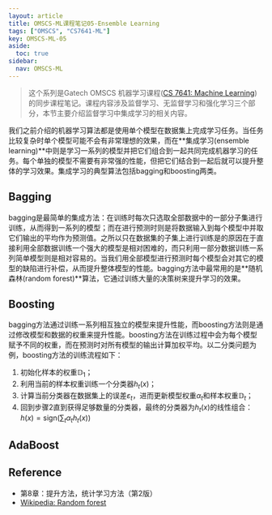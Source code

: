 ```yaml
---
layout: article
title: OMSCS-ML课程笔记05-Ensemble Learning
tags: ["OMSCS", "CS7641-ML"]
key: OMSCS-ML-05
aside:
  toc: true
sidebar:
  nav: OMSCS-ML
---
```


> 这个系列是Gatech OMSCS 机器学习课程([CS 7641: Machine Learning](https://omscs.gatech.edu/cs-7641-machine-learning))的同步课程笔记。课程内容涉及监督学习、无监督学习和强化学习三个部分，本节主要介绍监督学习中集成学习的相关内容。
<!--more-->

我们之前介绍的机器学习算法都是使用单个模型在数据集上完成学习任务。当任务比较复杂时单个模型可能不会有非常理想的效果，而在**集成学习(ensemble learning)**中则是学习一系列的模型并把它们组合到一起共同完成机器学习的任务。每个单独的模型不需要有非常强的性能，但把它们结合到一起后就可以提升整体的学习效果。集成学习的典型算法包括bagging和boosting两类。

## Bagging

bagging是最简单的集成方法：在训练时每次只选取全部数据中的一部分子集进行训练，从而得到一系列的模型；而在进行预测时则是将数据输入到每个模型中并取它们输出的平均作为预测值。之所以只在数据集的子集上进行训练是的原因在于直接利用全部数据训练一个强大的模型是相对困难的，而只利用一部分数据训练一系列简单模型则是相对容易的。当我们用全部模型进行预测时每个模型会对其它的模型的缺陷进行补偿，从而提升整体模型的性能。bagging方法中最常用的是**随机森林(random forest)**算法，它通过训练大量的决策树来提升学习的效果。

## Boosting

bagging方法通过训练一系列相互独立的模型来提升性能，而boosting方法则是通过修改模型和数据的权重来提升性能。boosting方法在训练过程中会为每个模型赋予不同的权重，而在预测时对所有模型的输出计算加权平均。以二分类问题为例，boosting方法的训练流程如下：

1. 初始化样本的权重$\mathbb{D}_1$；
2. 利用当前的样本权重训练一个分类器$h_t(x)$；
3. 计算当前分类器在数据集上的误差$\varepsilon_t$，进而更新模型权重$\alpha_t$和样本权重$\mathbb{D}_t$；
4. 回到步骤2直到获得足够数量的分类器，最终的分类器为$h_t(x)$的线性组合：$h(x) = \text{sign} \big( \sum_t \alpha_t h_t(x) \big)$

## AdaBoost

## Reference

- 第8章：提升方法，统计学习方法（第2版）
- [Wikipedia: Random forest](https://en.wikipedia.org/wiki/Random_forest)